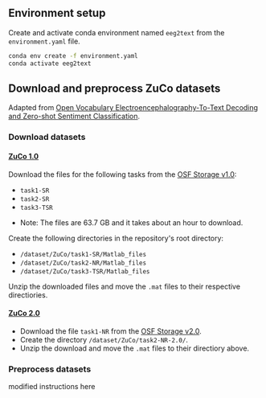 ## Environment setup

Create and activate conda environment named ```eeg2text``` from the ```environment.yaml``` file.
```sh
conda env create -f environment.yaml
conda activate eeg2text
```

## Download and preprocess ZuCo datasets

Adapted from [Open Vocabulary Electroencephalography-To-Text Decoding and Zero-shot Sentiment Classification](https://github.com/MikeWangWZHL/EEG-To-Text).

### Download datasets

#### [ZuCo 1.0](https://osf.io/q3zws/)
Download the files for the following tasks from the [OSF Storage v1.0](https://osf.io/q3zws/files/osfstorage):
- `task1-SR`
- `task2-SR`
- `task3-TSR`

* Note: The files are 63.7 GB and it takes about an hour to download.

Create the following directories in the repository's root directory:
- `/dataset/ZuCo/task1-SR/Matlab_files`
- `/dataset/ZuCo/task2-NR/Matlab_files`
- `/dataset/ZuCo/task3-TSR/Matlab_files`

Unzip the downloaded files and move the `.mat` files to their respective directiories.

#### [ZuCo 2.0](https://osf.io/2urht/)
- Download the file `task1-NR` from the [OSF Storage v2.0](https://osf.io/2urht/files/).
- Create the directory `/dataset/ZuCo/task2-NR-2.0/`.
- Unzip the download and move the `.mat` files to their directiory above.

### Preprocess datasets
modified instructions here
